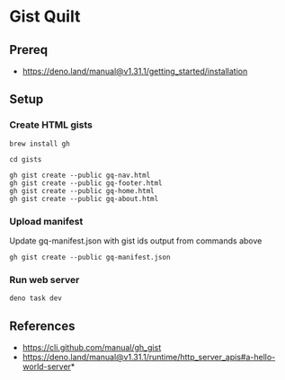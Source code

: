 # Gist Quilt

## Prereq

* https://deno.land/manual@v1.31.1/getting_started/installation

## Setup

### Create HTML gists
```
brew install gh

cd gists

gh gist create --public gq-nav.html
gh gist create --public gq-footer.html
gh gist create --public gq-home.html
gh gist create --public gq-about.html
```

### Upload manifest
Update gq-manifest.json with gist ids output from commands above

```
gh gist create --public gq-manifest.json
```

### Run web server

```
deno task dev
```

## References

* https://cli.github.com/manual/gh_gist
* https://deno.land/manual@v1.31.1/runtime/http_server_apis#a-hello-world-server*
